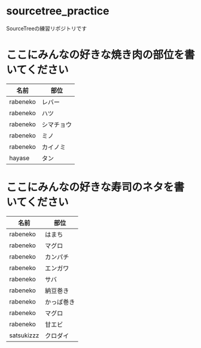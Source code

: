 # sourcetree_practice
SourceTreeの練習リポジトリです

# ここにみんなの好きな焼き肉の部位を書いてください

| 名前 | 部位 |
| ---- | ---- |
| rabeneko | レバー |
| rabeneko | ハツ |
| rabeneko | シマチョウ |
| rabeneko | ミノ |
| rabeneko | カイノミ |
| hayase | タン |

# ここにみんなの好きな寿司のネタを書いてください

| 名前 | 部位 |
| ---- | ---- |
| rabeneko | はまち |
| rabeneko | マグロ |
| rabeneko | カンパチ |
| rabeneko | エンガワ |
| rabeneko | サバ |
| rabeneko | 納豆巻き |
| rabeneko | かっぱ巻き |
| rabeneko | マグロ |
| rabeneko | 甘エビ |
| satsukizzz | クロダイ |